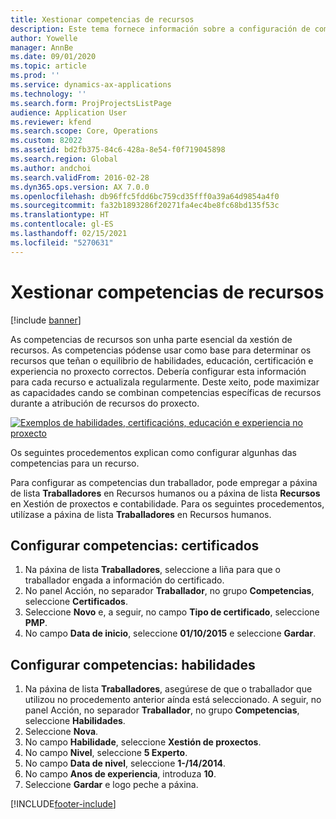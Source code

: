 ```yaml
---
title: Xestionar competencias de recursos
description: Este tema fornece información sobre a configuración de competencias para recursos de proxecto.
author: Yowelle
manager: AnnBe
ms.date: 09/01/2020
ms.topic: article
ms.prod: ''
ms.service: dynamics-ax-applications
ms.technology: ''
ms.search.form: ProjProjectsListPage
audience: Application User
ms.reviewer: kfend
ms.search.scope: Core, Operations
ms.custom: 82022
ms.assetid: bd2fb375-84c6-428a-8e54-f0f719045898
ms.search.region: Global
ms.author: andchoi
ms.search.validFrom: 2016-02-28
ms.dyn365.ops.version: AX 7.0.0
ms.openlocfilehash: db96ffc5fdd6bc759cd35fff0a39a64d9854a4f0
ms.sourcegitcommit: fa32b1893286f20271fa4ec4be8fc68bd135f53c
ms.translationtype: HT
ms.contentlocale: gl-ES
ms.lasthandoff: 02/15/2021
ms.locfileid: "5270631"
---
```

# <a name="manage-resource-competencies"></a>Xestionar competencias de recursos

[!include [banner](../includes/banner.md)]

As competencias de recursos son unha parte esencial da xestión de recursos. As competencias pódense usar como base para determinar os recursos que teñan o equilibrio de habilidades, educación, certificación e experiencia no proxecto correctos. Debería configurar esta información para cada recurso e actualizala regularmente. Deste xeito, pode maximizar as capacidades cando se combinan competencias específicas de recursos durante a atribución de recursos do proxecto.

[![Exemplos de habilidades, certificacións, educación e experiencia no proxecto](./media/projectresourcing06-1024x383.jpg)](./media/projectresourcing06.jpg)

Os seguintes procedementos explican como configurar algunhas das competencias para un recurso.

Para configurar as competencias dun traballador, pode empregar a páxina de lista **Traballadores** en Recursos humanos ou a páxina de lista **Recursos** en Xestión de proxectos e contabilidade. Para os seguintes procedementos, utilízase a páxina de lista **Traballadores** en Recursos humanos.

## <a name="set-up-competencies-certificates"></a>Configurar competencias: certificados

1. Na páxina de lista **Traballadores**, seleccione a liña para que o traballador engada a información do certificado.
2. No panel Acción, no separador **Traballador**, no grupo **Competencias**, seleccione **Certificados**.
3. Seleccione **Novo** e, a seguir, no campo **Tipo de certificado**, seleccione **PMP**.
4. No campo **Data de inicio**, seleccione **01/10/2015** e seleccione **Gardar**.

## <a name="set-up-competencies-skills"></a>Configurar competencias: habilidades

1. Na páxina de lista **Traballadores**, asegúrese de que o traballador que utilizou no procedemento anterior aínda está seleccionado. A seguir, no panel Acción, no separador **Traballador**, no grupo **Competencias**, seleccione **Habilidades**.
2. Seleccione **Nova**.
3. No campo **Habilidade**, seleccione **Xestión de proxectos**.
4. No campo **Nivel**, seleccione **5 Experto**.
5. No campo **Data de nivel**, seleccione **1-/14/2014**.
6. No campo **Anos de experiencia**, introduza **10**.
7. Seleccione **Gardar** e logo peche a páxina.


[!INCLUDE[footer-include](../includes/footer-banner.md)]